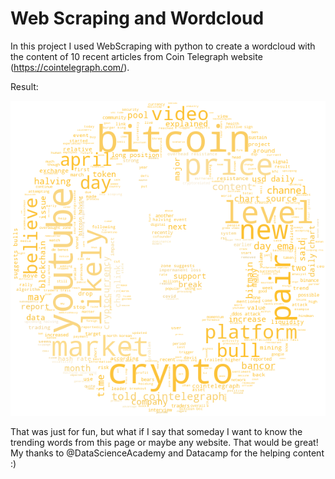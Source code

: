 # Web Scraping and Wordcloud

In this project I used WebScraping with python to create a wordcloud with the content of 10 recent articles from Coin Telegraph website (https://cointelegraph.com/).

Result:

![Bitcoin Wordcloud](bitcoin_wordcloud.png)

That was just for fun, but what if I say that someday I want to know the trending words from this page or maybe any website. That would be great! My thanks to @DataScienceAcademy and Datacamp for the helping content :)
